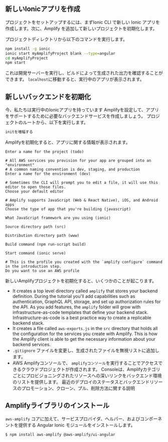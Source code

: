 ## 新しいIonicアプリを作成

プロジェクトをセットアップするには、まずIonic CLI で新しい Ionic アプリを作成します。次に、Amplify を追加して新しいプロジェクトを初期化します。

プロジェクトディレクトリから以下のコマンドを実行します。

```bash
npm install -g ionic
ionic start myAmplifyProject blank --type=angular 
cd myAmplifyProject
npm start
```

これは開発サーバーを実行し、ビルドによって生成された出力を確認することができます。 `localhost`に移動すると、実行中のアプリが表示されます。

## 新しいバックエンドを初期化

今、私たちは実行中のIonicアプリを持っています Amplifyを設定して、アプリをサポートするために必要なバックエンドサービスを作成しましょう。 プロジェクトのルートから、以下を実行します。

```bash
initを増幅する
```

Amplifyを初期化すると、アプリに関する情報が表示されます。

```console
Enter a name for the project (todo)

# All AWS services you provision for your app are grouped into an "environment"
# A common naming convention is dev, staging, and production
Enter a name for the environment (dev)

# Sometimes the CLI will prompt you to edit a file, it will use this editor to open those files.
Choose your default editor

# Amplify supports JavaScript (Web & React Native), iOS, and Android apps
Choose the type of app that you're building (javascript)

What JavaScript framework are you using (ionic)

Source directory path (src)

Distribution directory path (www)

Build command (npm run-script build)

Start command (ionic serve)

# This is the profile you created with the `amplify configure` command in the introduction step.
Do you want to use an AWS profile
```

新しいAmplifyプロジェクトを初期化すると、いくつかのことが起こります。

- It creates a top level directory called `amplify` that stores your backend definition. During the tutorial you'll add capabilities such as authentication, GraphQL API, storage, and set up authorization rules for the API. As you add features, the `amplify` folder will grow with infrastructure-as-code templates that define your backend stack. Infrastructure-as-code is a best practice way to create a replicable backend stack.
- It creates a file called `aws-exports.js` in the `src` directory that holds all the configuration for the services you create with Amplify. This is how the Amplify client is able to get the necessary information about your backend services.
- `.gitignore` ファイルを変更し、生成されたファイルを無視リストに追加します。
- AWS Amplifyコンソールで、 `amplifyコンソール`を実行することでアクセスできるクラウドプロジェクトが作成されます。 Consoleは、Amplifyカテゴリごとにプロビジョニングされたリソースへの深いリンクをバックエンド環境のリストを提供します。 最近のデプロイのステータスとバックエンドリソースのプロモーション、クローン、プル、削除方法に関する説明

## Amplifyライブラリのインストール

`aws-amplify` コアに加えて、サービスプロバイダ、ヘルパー、およびコンポーネントを提供する Angular Ionic モジュールをインストールします。

```
$ npm install aws-amplify @aws-amplify/ui-angular
```
